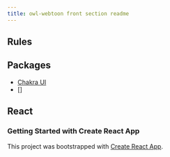 ```yaml
---
title: owl-webtoon front section readme
---
```


## Rules

## Packages

-   [Chakra UI](https://chakra-ui.com)
-   []

## React

### Getting Started with Create React App

This project was bootstrapped with [Create React App](https://github.com/facebook/create-react-app).

